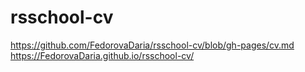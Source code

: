# rsschool-cv
https://github.com/FedorovaDaria/rsschool-cv/blob/gh-pages/cv.md
https://FedorovaDaria.github.io/rsschool-cv/
